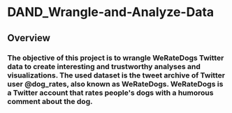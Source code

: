 # DAND_Wrangle-and-Analyze-Data
## Overview
### The objective of this project is to wrangle WeRateDogs Twitter data to create interesting and trustworthy analyses and visualizations. The used dataset is the tweet archive of Twitter user @dog_rates, also known as WeRateDogs. WeRateDogs is a Twitter account that rates people's dogs with a humorous comment about the dog.
